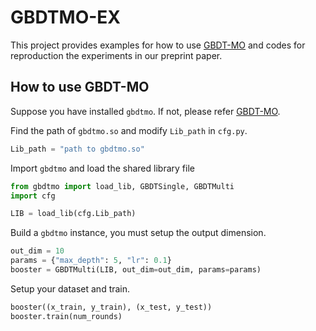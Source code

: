 # GBDTMO-EX
This project provides examples for how to use [GBDT-MO](https://github.com/zzd1992/GBDTMO) and codes for reproduction the experiments in our preprint paper.

## How to use GBDT-MO
Suppose you have installed `gbdtmo`. If not, please refer [GBDT-MO](https://github.com/zzd1992/GBDTMO).

Find the path of `gbdtmo.so` and modify `Lib_path` in `cfg.py`.
```python
Lib_path = "path to gbdtmo.so"
```
Import `gbdtmo` and load the shared library file
```python
from gbdtmo import load_lib, GBDTSingle, GBDTMulti
import cfg

LIB = load_lib(cfg.Lib_path)
```
Build a `gbdtmo` instance, you must setup the output dimension.
```python
out_dim = 10
params = {"max_depth": 5, "lr": 0.1}
booster = GBDTMulti(LIB, out_dim=out_dim, params=params)
```
Setup your dataset and train.
```python
booster((x_train, y_train), (x_test, y_test))
booster.train(num_rounds)
```
